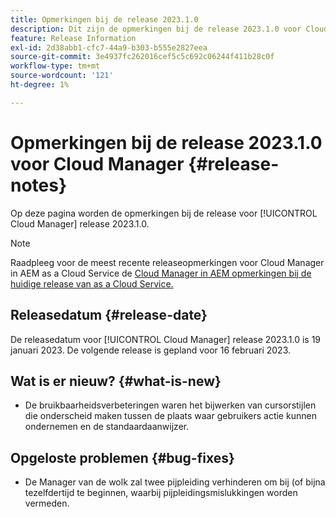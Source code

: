 ```yaml
---
title: Opmerkingen bij de release 2023.1.0
description: Dit zijn de opmerkingen bij de release 2023.1.0 voor Cloud Manager.
feature: Release Information
exl-id: 2d38abb1-cfc7-44a9-b303-b555e2827eea
source-git-commit: 3e4937fc262016cef5c5c692c06244f411b28c0f
workflow-type: tm+mt
source-wordcount: '121'
ht-degree: 1%

---
```



# Opmerkingen bij de release 2023.1.0 voor Cloud Manager {#release-notes}

Op deze pagina worden de opmerkingen bij de release voor [!UICONTROL Cloud Manager] release 2023.1.0.

>[!NOTE]
>
>Raadpleeg voor de meest recente releaseopmerkingen voor Cloud Manager in AEM as a Cloud Service de [Cloud Manager in AEM opmerkingen bij de huidige release van as a Cloud Service.](https://experienceleague.adobe.com/docs/experience-manager-cloud-service/content/implementing/using-cloud-manager/release-notes-cloud-manager/release-notes-cm-current.html)

## Releasedatum {#release-date}

De releasedatum voor [!UICONTROL Cloud Manager] release 2023.1.0 is 19 januari 2023. De volgende release is gepland voor 16 februari 2023.

## Wat is er nieuw? {#what-is-new}

* De bruikbaarheidsverbeteringen waren het bijwerken van cursorstijlen die onderscheid maken tussen de plaats waar gebruikers actie kunnen ondernemen en de standaardaanwijzer.

## Opgeloste problemen {#bug-fixes}

* De Manager van de wolk zal twee pijpleiding verhinderen om bij (of bijna tezelfdertijd te beginnen, waarbij pijpleidingsmislukkingen worden vermeden.
